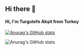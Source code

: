## Hi there 👋

####           Hi, I'm Turgutefe Akşit from Turkey

[![Anurag's GitHub stats](https://github-readme-stats.vercel.app/api?username=Turgutefe-Aksit)](https://github.com/anuraghazra/github-readme-stats)

![Anurag's GitHub stats](https://github-readme-stats.vercel.app/api?username=Turgutefe-Aksit&hide=contribs,prs)
